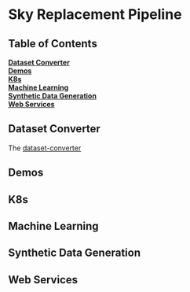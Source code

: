 # Sky Replacement Pipeline

## Table of Contents
**[Dataset Converter](#dataset-converter)**<br>
**[Demos](#dataset-converter)**<br>
**[K8s](#k8s)**<br>
**[Machine Learning](#machine-learning)**<br>
**[Synthetic Data Generation](#synthetic-data-generation)**<br>
**[Web Services](#web-services)**<br>

## Dataset Converter
The [dataset-converter](./dataset-converter/README.md)

## Demos

## K8s

## Machine Learning

## Synthetic Data Generation

## Web Services